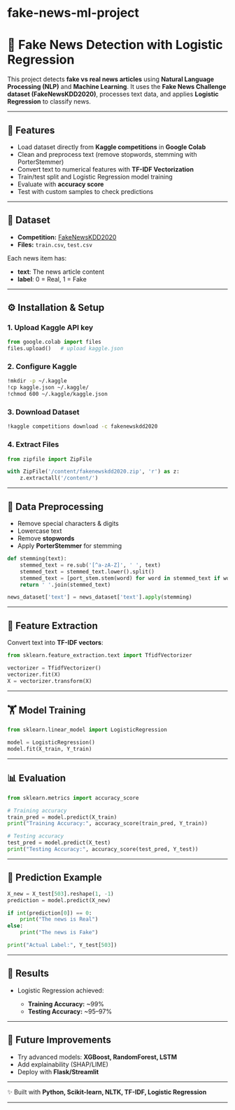 # fake-news-ml-project

# 📰 Fake News Detection with Logistic Regression

This project detects **fake vs real news articles** using **Natural Language Processing (NLP)** and **Machine Learning**.
It uses the **Fake News Challenge dataset (FakeNewsKDD2020)**, processes text data, and applies **Logistic Regression** to classify news.

---

## 🚀 Features

* Load dataset directly from **Kaggle competitions** in **Google Colab**
* Clean and preprocess text (remove stopwords, stemming with PorterStemmer)
* Convert text to numerical features with **TF-IDF Vectorization**
* Train/test split and Logistic Regression model training
* Evaluate with **accuracy score**
* Test with custom samples to check predictions

---

## 📂 Dataset

* **Competition:** [FakeNewsKDD2020](https://www.kaggle.com/competitions/fakenewskdd2020)
* **Files:** `train.csv`, `test.csv`

Each news item has:

* **text**: The news article content
* **label**: 0 = Real, 1 = Fake

---

## ⚙️ Installation & Setup

### 1. Upload Kaggle API key

```python
from google.colab import files
files.upload()   # upload kaggle.json
```

### 2. Configure Kaggle

```bash
!mkdir -p ~/.kaggle
!cp kaggle.json ~/.kaggle/
!chmod 600 ~/.kaggle/kaggle.json
```

### 3. Download Dataset

```bash
!kaggle competitions download -c fakenewskdd2020
```

### 4. Extract Files

```python
from zipfile import ZipFile

with ZipFile('/content/fakenewskdd2020.zip', 'r') as z:
    z.extractall('/content/')
```

---

## 🧹 Data Preprocessing

* Remove special characters & digits
* Lowercase text
* Remove **stopwords**
* Apply **PorterStemmer** for stemming

```python
def stemming(text):
    stemmed_text = re.sub('[^a-zA-Z]', ' ', text)
    stemmed_text = stemmed_text.lower().split()
    stemmed_text = [port_stem.stem(word) for word in stemmed_text if word not in stopwords.words('english')]
    return ' '.join(stemmed_text)

news_dataset['text'] = news_dataset['text'].apply(stemming)
```

---

## 🔎 Feature Extraction

Convert text into **TF-IDF vectors**:

```python
from sklearn.feature_extraction.text import TfidfVectorizer

vectorizer = TfidfVectorizer()
vectorizer.fit(X)
X = vectorizer.transform(X)
```

---

## 🏋️ Model Training

```python
from sklearn.linear_model import LogisticRegression

model = LogisticRegression()
model.fit(X_train, Y_train)
```

---

## 📊 Evaluation

```python
from sklearn.metrics import accuracy_score

# Training accuracy
train_pred = model.predict(X_train)
print("Training Accuracy:", accuracy_score(train_pred, Y_train))

# Testing accuracy
test_pred = model.predict(X_test)
print("Testing Accuracy:", accuracy_score(test_pred, Y_test))
```

---

## 🔮 Prediction Example

```python
X_new = X_test[503].reshape(1, -1)
prediction = model.predict(X_new)

if int(prediction[0]) == 0:
    print("The news is Real")
else:
    print("The news is Fake")

print("Actual Label:", Y_test[503])
```

---

## 📌 Results

* Logistic Regression achieved:

  * **Training Accuracy:** \~99%
  * **Testing Accuracy:** \~95–97%

---

## 📖 Future Improvements

* Try advanced models: **XGBoost, RandomForest, LSTM**
* Add explainability (SHAP/LIME)
* Deploy with **Flask/Streamlit**

---

✨ Built with **Python, Scikit-learn, NLTK, TF-IDF, Logistic Regression**

---
